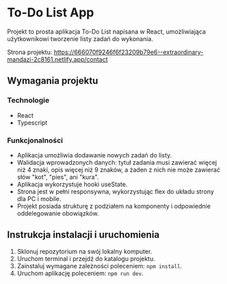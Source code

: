# To-Do List App

Projekt to prosta aplikacja To-Do List napisana w React, umożliwiająca użytkownikowi tworzenie listy zadań do wykonania. 

Strona projektu: https://666070f9246f6f23209b79e6--extraordinary-mandazi-2c8161.netlify.app/contact

## Wymagania projektu
### Technologie
- React
- Typescript
### Funkcjonalności
- Aplikacja umożliwia dodawanie nowych zadań do listy.
- Walidacja wprowadzonych danych: tytuł zadania musi zawierać więcej niż 4 znaki, opis więcej niż 9 znaków, a żaden z nich nie może zawierać słów "kot", "pies", ani "kura".
- Aplikacja wykorzystuje hooki useState.
- Strona jest w pełni responsywna, wykorzystując flex do układu strony dla PC i mobile.
- Projekt posiada strukturę z podziałem na komponenty i odpowiednie oddelegowanie obowiązków.

## Instrukcja instalacji i uruchomienia
1. Sklonuj repozytorium na swój lokalny komputer.
2. Uruchom terminal i przejdź do katalogu projektu.
3. Zainstaluj wymagane zależności poleceniem: `npm install`.
4. Uruchom aplikację poleceniem: `npm run dev`.

